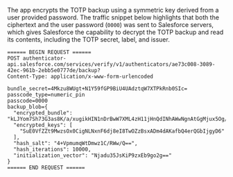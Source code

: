 The app encrypts the TOTP backup using a symmetric key derived from a user
provided password. The traffic snippet below highlights that both the ciphertext
and the user password (`0000`) was sent to Salesforce servers, which gives
Salesforce the capability to decrypt the TOTP backup and read its contents,
including the TOTP secret, label, and issuer.

```
====== BEGIN REQUEST ======
POST authenticator-api.salesforce.com/services/verify/v1/authenticators/ae73c008-3089-42ec-961b-2ebb5e0777de/backup?
Content-Type: application/x-www-form-urlencoded

bundle_secret=4Mkzu8WUgt+N1Y59fGP9BiU4UAdztqW7XTPkRnb0SIc=
passcode_type=numeric_pin
passcode=0000
backup_blob={
  "encrypted_bundle": "kLJYom7Sh73G3as8K/a/xugikHIN1nDrBwW7XML4zH11jHnQdINhAWwNgnAtGgMjux5Og/27DoYVLwPvnFFltLwakb74R1c7qmUGuZgbhyif2v6qaYb71uQvs895krqQD8cBJVTdy18PyU3Dw/7f2670eAT0zywJEUjmbn2/vi+/ZzIDoxuMbsm8A6r/qhblI53gxQrrcz/cr5+5Xoi1cNv5tK0ef9kF2ON2Us4QM7F0PBN5+GFuaf1FHEaIXAiro85QFWzj5qdzLuzgPf2/peZIIGUSlTTnKrzLk8jeGlPRu2tDNF7UJz9AK50p4nevnQVjxv3VYvekags/QGKgXw==",
  "encrypted_keys": [
    "SuE0VfZZt9MwzsOx0CigNLNxnF6dj8eI8TwOZzBsxADm4dAKafbQ4erQGbIjgyD6"
  ],
  "hash_salt": "4+VpmumqWtDmwz1C/RWw/Q==",
  "hash_iterations": 10000,
  "initialization_vector": "Njadu35JsKiP9zxEb9go2g=="
}
====== END REQUEST ======
```
